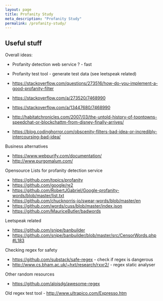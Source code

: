 ```yaml
---
layout: page
title: Profanity Study
meta_description: "Profanity Study"
permalink: /profanity-study/
---
```


## Useful stuff

Overall ideas:
- Profanity detection web service ? - fast
- Profanity test tool - generate test data (see leetspeak related)

- <https://stackoverflow.com/questions/273516/how-do-you-implement-a-good-profanity-filter>

- <https://stackoverflow.com/a/273520/7468990>
- <https://stackoverflow.com/a/13447680/7468990>

- <http://habitatchronicles.com/2007/03/the-untold-history-of-toontowns-speedchat-or-blockchattm-from-disney-finally-arrives/>
- <https://blog.codinghorror.com/obscenity-filters-bad-idea-or-incredibly-intercoursing-bad-idea/>


Business alternatives
- <https://www.webpurify.com/documentation/>
- <http://www.purgomalum.com/>


Opensource
Lists for profanity detection service
- <https://github.com/topics/profanity>
- <https://github.com/google/re2>
- <https://github.com/RobertJGabriel/Google-profanity-words/blob/master/list.txt>
- <https://github.com/chucknorris-io/swear-words/blob/master/en>
- <https://github.com/words/cuss/blob/master/index.json>
- <https://github.com/MauriceButler/badwords>

Leetspeak related
- <https://github.com/snipe/banbuilder>
- <https://github.com/snipe/banbuilder/blob/master/src/CensorWords.php#L183>

Checking regex for safety
- <https://github.com/substack/safe-regex> - check if regex is dangerous
- <http://www.cs.bham.ac.uk/~hxt/research/rxxr2/> - regex static analyser


Other random resources
- <https://github.com/aloisdg/awesome-regex>

Old regex test tool - <http://www.ultrapico.com/Expresso.htm>
